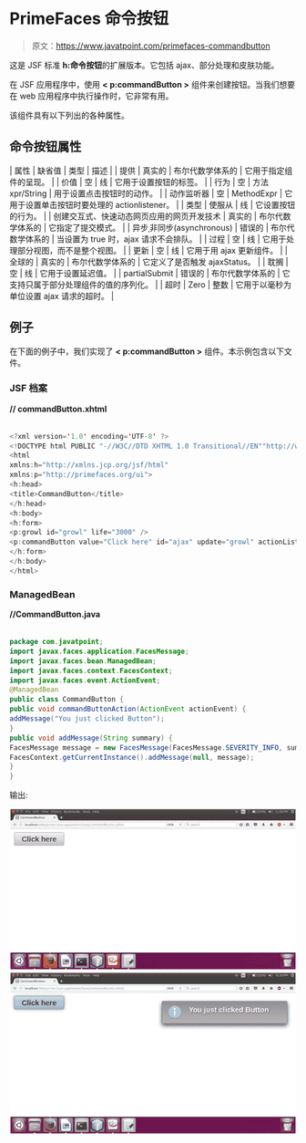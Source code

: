 # PrimeFaces 命令按钮

> 原文：<https://www.javatpoint.com/primefaces-commandbutton>

这是 JSF 标准 **h:命令按钮**的扩展版本。它包括 ajax、部分处理和皮肤功能。

在 JSF 应用程序中，使用 **< p:commandButton >** 组件来创建按钮。当我们想要在 web 应用程序中执行操作时，它非常有用。

该组件具有以下列出的各种属性。

## 命令按钮属性

| 属性 | 缺省值 | 类型 | 描述 |
| 提供 | 真实的 | 布尔代数学体系的 | 它用于指定组件的呈现。 |
| 价值 | 空 | 线 | 它用于设置按钮的标签。 |
| 行为 | 空 | 方法 xpr/String | 用于设置点击按钮时的动作。 |
| 动作监听器 | 空 | MethodExpr | 它用于设置单击按钮时要处理的 actionlistener。 |
| 类型 | 使服从 | 线 | 它设置按钮的行为。 |
| 创建交互式、快速动态网页应用的网页开发技术 | 真实的 | 布尔代数学体系的 | 它指定了提交模式。 |
| 异步ˌ非同步(asynchronous) | 错误的 | 布尔代数学体系的 | 当设置为 true 时，ajax 请求不会排队。 |
| 过程 | 空 | 线 | 它用于处理部分视图，而不是整个视图。 |
| 更新 | 空 | 线 | 它用于用 ajax 更新组件。 |
| 全球的 | 真实的 | 布尔代数学体系的 | 它定义了是否触发 ajaxStatus。 |
| 耽搁 | 空 | 线 | 它用于设置延迟值。 |
| partialSubmit | 错误的 | 布尔代数学体系的 | 它支持只属于部分处理组件的值的序列化。 |
| 超时 | Zero | 整数 | 它用于以毫秒为单位设置 ajax 请求的超时。 |

## 例子

在下面的例子中，我们实现了 **< p:commandButton >** 组件。本示例包含以下文件。

### JSF 档案

**// commandButton.xhtml**

```java

<?xml version='1.0' encoding='UTF-8' ?>
<!DOCTYPE html PUBLIC "-//W3C//DTD XHTML 1.0 Transitional//EN""http://www.w3.org/TR/xhtml1/DTD/xhtml1-transitional.dtd">
<html 
xmlns:h="http://xmlns.jcp.org/jsf/html"
xmlns:p="http://primefaces.org/ui">
<h:head>
<title>CommandButton</title>
</h:head>
<h:body>
<h:form>
<p:growl id="growl" life="3000" />
<p:commandButton value="Click here" id="ajax" update="growl" actionListener="#{commandButton.commandButtonAction}" styleClass="ui-priority-primary" />
</h:form>
</h:body>
</html>

```

### ManagedBean

**//CommandButton.java**

```java

package com.javatpoint;
import javax.faces.application.FacesMessage;
import javax.faces.bean.ManagedBean;
import javax.faces.context.FacesContext;
import javax.faces.event.ActionEvent;
@ManagedBean
public class CommandButton {
public void commandButtonAction(ActionEvent actionEvent) {
addMessage("You just clicked Button");
}
public void addMessage(String summary) {
FacesMessage message = new FacesMessage(FacesMessage.SEVERITY_INFO, summary,  null);
FacesContext.getCurrentInstance().addMessage(null, message);
}
}

```

输出:

![PrimeFaces CommandButton 1](img/1d67f50f9185f8dbace986b5aa633953.png)
![PrimeFaces CommandButton 2](img/b51ea70f7f3871a66a343e2a1d1f1d0f.png)